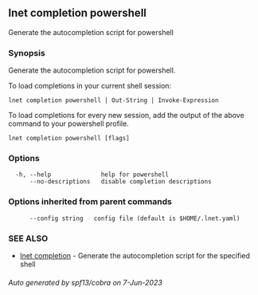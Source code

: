 ## lnet completion powershell

Generate the autocompletion script for powershell

### Synopsis

Generate the autocompletion script for powershell.

To load completions in your current shell session:

	lnet completion powershell | Out-String | Invoke-Expression

To load completions for every new session, add the output of the above command
to your powershell profile.


```
lnet completion powershell [flags]
```

### Options

```
  -h, --help              help for powershell
      --no-descriptions   disable completion descriptions
```

### Options inherited from parent commands

```
      --config string   config file (default is $HOME/.lnet.yaml)
```

### SEE ALSO

* [lnet completion](lnet_completion.md)	 - Generate the autocompletion script for the specified shell

###### Auto generated by spf13/cobra on 7-Jun-2023

